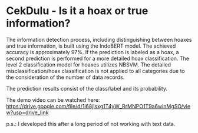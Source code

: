 # CekDulu - Is it a hoax or true information?

The information detection process, including distinguishing between hoaxes and true information, is built using the IndoBERT model. The achieved accuracy is approximately 97%. If the prediction is labeled as a hoax, a second prediction is performed for a more detailed hoax classification. The level 2 classification model for hoaxes utilizes NBSVM. The detailed misclassification/hoax classification is not applied to all categories due to the consideration of the number of data records.

The prediction results consist of the class/label and its probability.

The demo video can be watched here: https://drive.google.com/file/d/1i68jlsxg1T4yW_RrMNPO1T9a6winMgSO/view?usp=drive_link

p.s.: I developed this after a long period of not working with text data.


